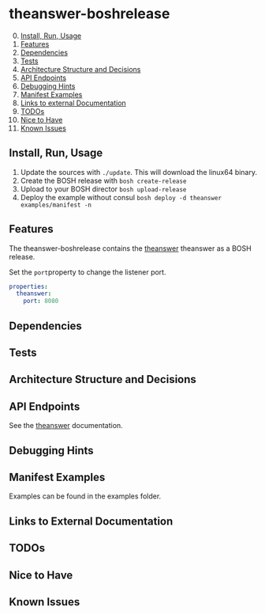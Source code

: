 # theanswer-boshrelease

0. [Install, Run, Usage](#install-run-usage)
1. [Features](#features)
2. [Dependencies](#dependencies)
3. [Tests](#tests)
4. [Architecture Structure and Decisions](#architecture-structure-and-decisions)
5. [API Endpoints](#api-endpoints)
6. [Debugging Hints](#debugging-hints)
7. [Manifest Examples](#manifest-examples)
8. [Links to external Documentation](#links-to-external-documentation)
9. [TODOs](#todos)
10. [Nice to Have](#nice-to-Have)
11. [Known Issues](#known-issues)

## Install, Run, Usage

1. Update the sources with `./update`. This will download the linux64 binary.
1. Create the BOSH release with `bosh create-release`
1. Upload to your BOSH director `bosh upload-release`
1. Deploy the example without consul `bosh deploy -d theanswer examples/manifest -n`

## Features
The theanswer-boshrelease contains the [theanswer](https://github.com/phartz/the-answer-is) theanswer as a BOSH release.

Set the `port`property to change the listener port.
```yaml
properties:
  theanswer:
    port: 8080
```

## Dependencies

## Tests

## Architecture Structure and Decisions

## API Endpoints
See the [theanswer](https://github.com/phartz/the-answer-is) documentation.

## Debugging Hints

## Manifest Examples
Examples can be found in the examples folder.

## Links to External Documentation

## TODOs

## Nice to Have

## Known Issues
